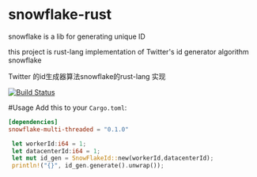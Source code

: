 # snowflake-rust
snowflake is a lib for generating unique ID 

this project is rust-lang implementation of Twitter's id generator algorithm snowflake

Twitter 的id生成器算法snowflake的rust-lang 实现

[![Build Status](https://travis-ci.org/hanskorg/snowflake-rust.svg?branch=master)](https://travis-ci.org/hanskorg/snowflake-rust)

#Usage
Add this to your `Cargo.toml`:

```toml
[dependencies]
snowflake-multi-threaded = "0.1.0"
```

```rust
 let workerId:i64 = 1;
 let datacenterId:i64 = 1;
 let mut id_gen = SnowFlakeId::new(workerId,datacenterId);
 println!("{}", id_gen.generate().unwrap());
```
